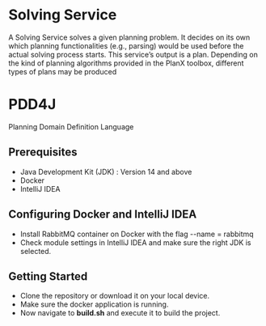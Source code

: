 # Solving Service
A Solving Service
solves a given planning problem. It decides on its own which
planning functionalities (e.g., parsing) would be used before
the actual solving process starts. This service’s output is a plan.
Depending on the kind of planning algorithms provided in
the PlanX toolbox, different types of plans may be produced

# PDD4J
Planning Domain Definition Language

## Prerequisites
- Java Development Kit (JDK) : Version 14 and above
- Docker
- IntelliJ IDEA

## Configuring Docker and IntelliJ IDEA

- Install RabbitMQ container on Docker with the flag --name = rabbitmq
- Check module settings in IntelliJ IDEA and make sure the right JDK is selected.

## Getting Started

- Clone the repository or download it on your local device.
- Make sure the docker application is running.
- Now navigate to **build.sh** and execute it to build the project.







